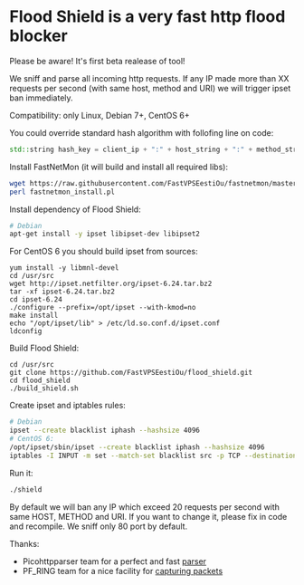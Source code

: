 # Flood Shield is a very fast http flood blocker

Please be aware! It's first beta realease of tool!

We sniff and parse all incoming http requests. If any IP made more than XX requests per second (with same host, method and URI) we will trigger ipset ban immediately. 

Compatibility: only Linux, Debian 7+, CentOS 6+

You could override standard hash algorithm with follofing line on code:
```C++
std::string hash_key = client_ip + ":" + host_string + ":" + method_string + ":" + path_string
```

Install FastNetMon (it will build and install all required libs):
```bash
wget https://raw.githubusercontent.com/FastVPSEestiOu/fastnetmon/master/fastnetmon_install.pl
perl fastnetmon_install.pl
```

Install dependency of Flood Shield:
```bash
# Debian
apt-get install -y ipset libipset-dev libipset2
```

For CentOS 6 you should build ipset from sources:
```
yum install -y libmnl-devel
cd /usr/src
wget http://ipset.netfilter.org/ipset-6.24.tar.bz2
tar -xf ipset-6.24.tar.bz2
cd ipset-6.24
./configure --prefix=/opt/ipset --with-kmod=no
make install
echo "/opt/ipset/lib" > /etc/ld.so.conf.d/ipset.conf
ldconfig
```

Build Flood Shield:
```
cd /usr/src
git clone https://github.com/FastVPSEestiOu/flood_shield.git
cd flood_shield
./build_shield.sh
```

Create ipset and iptables rules:
```bash
# Debian
ipset --create blacklist iphash --hashsize 4096
# CentOS 6:
/opt/ipset/sbin/ipset --create blacklist iphash --hashsize 4096
iptables -I INPUT -m set --match-set blacklist src -p TCP --destination-port 80 -j DROP
```

Run it:
```bash
./shield
```

By default we will ban any IP which exceed 20 requests per second with same HOST, METHOD and URI. If you want to change it, please fix in code and recompile. We sniff only 80 port by default.

Thanks:
- Picohttpparser team for a perfect and fast [parser](https://github.com/h2o/picohttpparser)
- PF_RING team for a nice facility for [capturing packets](http://www.ntop.org/products/pf_ring/)
